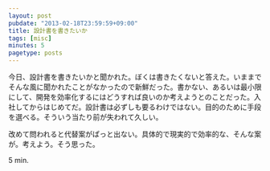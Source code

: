 ```yaml
---
layout: post
pubdate: "2013-02-18T23:59:59+09:00"
title: 設計書を書きたいか
tags: [misc]
minutes: 5
pagetype: posts
---
```

今日、設計書を書きたいかと聞かれた。ぼくは書きたくないと答えた。いままでそんな風に聞かれたことがなかったので新鮮だった。書かない、あるいは最小限にして、開発を効率化するにはどうすれば良いのか考えようとのことだった。入社してからはじめてだ。設計書は必ずしも要るわけではない。目的のために手段を選べる。そういう当たり前が失われて久しい。

改めて問われると代替案がぱっと出ない。具体的で現実的で効率的な、そんな案が。考えよう。そう思った。

5 min.
